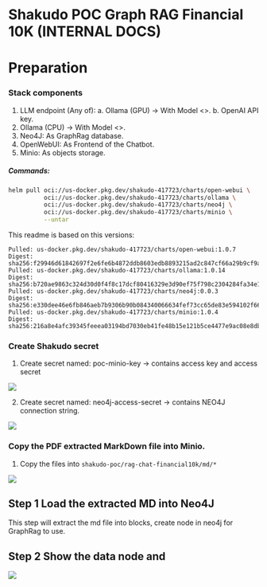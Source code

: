 # Shakudo POC Graph RAG Financial 10K (INTERNAL DOCS)

# Preparation
### Stack components
1. LLM endpoint (Any of):
  a. Ollama (GPU) -> With Model <>.
  b. OpenAI API key.
2. Ollama (CPU) -> With Model <>.
3. Neo4J: As GraphRag database.
4. OpenWebUI: As Frontend of the Chatbot.
5. Minio: As objects storage.

##### Commands:
```sh
helm pull oci://us-docker.pkg.dev/shakudo-417723/charts/open-webui \
          oci://us-docker.pkg.dev/shakudo-417723/charts/ollama \
          oci://us-docker.pkg.dev/shakudo-417723/charts/neo4j \
          oci://us-docker.pkg.dev/shakudo-417723/charts/minio \
          --untar
```
This readme is based on this versions:
```
Pulled: us-docker.pkg.dev/shakudo-417723/charts/open-webui:1.0.7
Digest: sha256:f29946d61842697f2e6fe6b4872ddb8603edb8893215ad2c847cf66a29b9cf9a
Pulled: us-docker.pkg.dev/shakudo-417723/charts/ollama:1.0.14
Digest: sha256:b720ae9863c324d30d0f4f8c17dcf80416329e3d90ef75f798c2304284fa34e1
Pulled: us-docker.pkg.dev/shakudo-417723/charts/neo4j:0.0.3
Digest: sha256:e330dee46e6fb846aeb7b9306b90b084340066634fef73cc65de83e594102f66
Pulled: us-docker.pkg.dev/shakudo-417723/charts/minio:1.0.4
Digest: sha256:216a8e4afc39345feeea03194bd7030eb41fe48b15e121b5ce4477e9ac08e8db
```

### Create Shakudo secret
1. Create secret named:
poc-minio-key -> contains access key and access secret
<image src='./readme_imgs/neo4j_node.png'/>

2. Create secret named:
neo4j-access-secret -> contains NEO4J connection string.
<image src='./readme_imgs/neo4j_node.png'/>

### Copy the PDF extracted MarkDown file into Minio.
1. Copy the files into `shakudo-poc/rag-chat-financial10k/md/*`
<image src='./readme_imgs/neo4j_node.png'/>

## Step 1 Load the extracted MD into Neo4J
This step will extract the md file into blocks, create node in neo4j for GraphRag to use.

## Step 2 Show the data node and 
<image src='./readme_imgs/neo4j_node.png'/>
